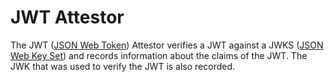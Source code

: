 # JWT Attestor

The JWT ([JSON Web Token](https://en.wikipedia.org/wiki/JSON_Web_Token)) Attestor verifies a JWT against a JWKS ([JSON Web Key Set](https://auth0.com/docs/secure/tokens/json-web-tokens/json-web-key-sets)) and records information about the
claims of the JWT.  The JWK that was used to verify the JWT is also recorded.

